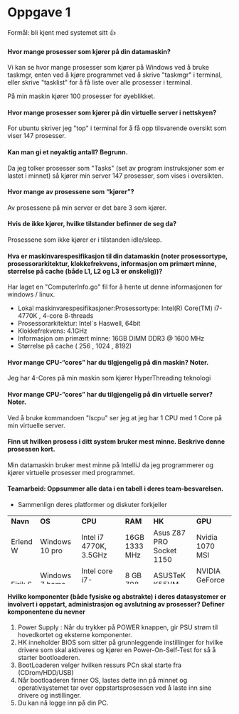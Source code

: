 # Oppgave 1

Formål: bli kjent med systemet sitt  :+1:

#### Hvor mange prosesser som kjører på din datamaskin?
Vi kan se hvor mange prosesser som kjører på Windows ved å bruke taskmgr, enten ved å kjøre programmet ved å skrive "taskmgr" i terminal, eller skrive "tasklist" for å få liste over alle prosesser i terminal.

På min maskin kjører 100 prosesser for øyeblikket.


#### Hvor mange prosesser som kjører på din virtuelle server i nettskyen?
For ubuntu skriver jeg "top" i terminal for å få opp tilsvarende oversikt som viser 147 prosesser.



#### Kan man gi et nøyaktig antall? Begrunn.
Da jeg tolker prosesser som "Tasks" (set av program instruksjoner som er lastet i minnet) så kjører min server 147 prosesser, som vises i oversikten.


#### Hvor mange av prosessene som “kjører”?
Av prosessene på min server er det bare 3 som kjører.


#### Hvis de ikke kjører, hvilke tilstander befinner de seg da?
Prosessene som ikke kjører er i tilstanden idle/sleep.


#### Hva er maskinvarespesifikasjon til din datamaskin (noter prosessortype, prosessorarkitektur, klokkefrekvens, informasjon om primært minne, størrelse på cache (både L1, L2 og L3 er ønskelig))?
Har laget en "ComputerInfo.go" fil for å hente ut denne informasjonen for windows / linux. 

- Lokal maskinvarespesifikasjoner:Prosessortype: Intel(R) Core(TM) i7-4770K , 4-core 8-threads
- Prosessorarkitektur: Intel`s Haswell, 64bit
- Klokkefrekvens:  4.1GHz 
- Informasjon om primært minne: 16GB DIMM DDR3 @ 1600 MHz
- Størrelse på cache ( 256 , 1024 , 8192)


#### Hvor mange CPU-“cores” har du tilgjengelig på din maskin? Noter.
Jeg har 4-Cores på min maskin som kjører HyperThreading teknologi


#### Hvor mange CPU-”cores” har du tilgjengelig på din virtuelle server? Noter.
Ved å bruke kommandoen "lscpu" ser jeg at jeg har 1 CPU med 1 Core på min virtuelle server.


#### Finn ut hvilken prosess i ditt system bruker mest minne. Beskrive denne prosessen kort.
Min datamaskin bruker mest minne på IntelliJ da jeg programmerer og kjører virtuelle prosesser med programmet.


#### Teamarbeid: Oppsummer alle data i en tabell i deres team-besvarelsen.
- Sammenlign deres platformer og diskuter forkjeller

<table style="height: 154px;" width="710">
<tbody>
<tr>
<td><strong>Navn</strong></td>
<td><strong>OS</strong></td>
<td><strong>CPU</strong></td>
<td><strong>RAM</strong></td>
<td><strong>HK</strong></td>
<td><strong>GPU</strong></td>
</tr>
<tr>
<td>Erlend W</td>
<td>Windows 10 pro</td>
<td>Intel i7 4770K, 3.5GHz</td>
<td>16GB 1333 MHz</td>
<td>Asus Z87 PRO Socket 1150</td>
<td>Nvidia 1070 MSI</td>
</tr>
<tr>
<td>Eirik S</td>
<td>Windows 7 home premium</td>
<td>Intel core i7-3610QM, 2.30 GHz</td>
<td>8 GB 798 MHz</td>
<td>ASUSTeK K55VM (Socket 0)</td>
<td>NVIDIA GeForce GT 630M</td>
</tr>
<tr>
<td>&nbsp;</td>
<td>&nbsp;</td>
<td>&nbsp;</td>
<td>&nbsp;</td>
<td>&nbsp;</td>
<td>&nbsp;</td>
</tr>
<tr>
<td>&nbsp;</td>
<td>&nbsp;</td>
<td>&nbsp;</td>
<td>&nbsp;</td>
<td>&nbsp;</td>
<td>&nbsp;</td>
</tr>
<tr>
<td>&nbsp;</td>
<td>&nbsp;</td>
<td>&nbsp;</td>
<td>&nbsp;</td>
<td>&nbsp;</td>
<td>&nbsp;</td>
</tr>
<tr>
<td>&nbsp;</td>
<td>&nbsp;</td>
<td>&nbsp;</td>
<td>&nbsp;</td>
<td>&nbsp;</td>
<td>&nbsp;</td>
</tr>
<tr>
<td>&nbsp;</td>
<td>&nbsp;</td>
<td>&nbsp;</td>
<td>&nbsp;</td>
<td>&nbsp;</td>
<td>&nbsp;</td>
</tr>
</tbody>
</table>

#### Hvilke komponenter (både fysiske og abstrakte) i deres datasystemer er involvert i oppstart, administrasjon og avslutning av prosesser? Definer komponentene du nevner
1. Power Supply : Når du trykker på POWER knappen, gir PSU strøm til hovedkortet og eksterne komponenter.
2. HK inneholder BIOS som sitter på grunnleggende instillinger for hvilke drivere som skal aktiveres og kjører en Power-On-Self-Test for så å starter bootloaderen.
3. BootLoaderen velger hvilken ressurs PCn skal starte fra (CDrom/HDD/USB)
4. Når bootloaderen finner OS, lastes dette inn på minnet og operativsystemet tar over oppstartsprosessen ved å laste inn sine drivere og instillinger.
5. Du kan nå logge inn på din PC.
